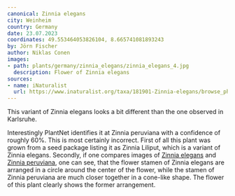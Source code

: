 ```yaml
---
canonical: Zinnia elegans
city: Weinheim
country: Germany
date: 23.07.2023
coordinates: 49.553464053826104, 8.665741081893243
by: Jörn Fischer
author: Niklas Conen
images:
- path: plants/germany/zinnia_elegans/zinnia_elegans_4.jpg
  description: Flower of Zinnia elegans
sources:
- name: iNaturalist
  url: https://www.inaturalist.org/taxa/181901-Zinnia-elegans/browse_photos?grouping=taxon_id
---
```


This variant of Zinnia elegans looks a bit different than the one observed in Karlsruhe.

Interestingly PlantNet identifies it at Zinnia peruviana with a confidence of roughly 60%. This is most certainly incorrect. First of all this plant was grown from a seed package listing it as Zinnia Liliput, which is a variant of Zinnia elegans. Secondly, if one compares images of <a class="plink" href="https://www.inaturalist.org/taxa/181901-Zinnia-elegans/browse_photos?grouping=taxon_id">Zinnia elegans</a> and <a class="plink" href="https://www.inaturalist.org/taxa/153439-Zinnia-peruviana/browse_photos?grouping=taxon_id">Zinnia peruviana</a>, one can see, that the flower stamen of Zinnia elegans are arranged in a circle around the center of the flower, while the stamen of Zinnia peruviana are much closer together in a cone-like shape. The flower of this plant clearly shows the former arrangement.